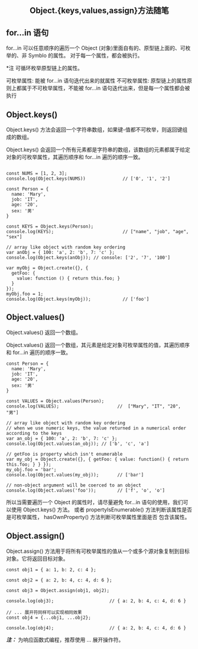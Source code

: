 <h2 align="center">Object.{keys,values,assign}方法随笔</h2>

## for...in 语句

for...in 可以任意顺序的遍历一个 Object (对象)里面自有的、原型链上面的、可枚举的、非 Symblo 的属性。
对于每一个属性，都会被执行。

*注 可循环枚举原型链上的属性。

可枚举属性: 能被 for...in 语句迭代出来的就属性
不可枚举属性: 原型链上的属性原则上都属于不可枚举属性，不能被 for...in 语句迭代出来，但是每一个属性都会被执行

## Object.keys()

Object.keys() 方法会返回一个字符串数组，如果键-值都不可枚举，则返回键组成的数组。

Object.keys() 会返回一个所有元素都是字符串的数组，该数组的元素都属于给定对象的可枚举属性，其遍历顺序和 for...in
遍历的顺序一致。


```

const NUMS = [1, 2, 3];
console.log(Object.keys(NUMS))              // ['0', '1', '2']

const Person = {
  name: 'Mary',
  job: 'IT',
  age: '20',
  sex: '男'
}

const KEYS = Object.keys(Person);
console.log(KEYS);                          // ["name", "job", "age", "sex"]

// array like object with random key ordering
var anObj = { 100: 'a', 2: 'b', 7: 'c' };
console.log(Object.keys(anObj)); // console: ['2', '7', '100']

var myObj = Object.create({}, {
  getFoo: {
    value: function () { return this.foo; }
  } 
});
myObj.foo = 1;
console.log(Object.keys(myObj));            // ['foo']

```

## Object.values()

Object.values() 返回一个数组。

Object.values() 返回一个数组，其元素是给定对象可枚举属性的值，其遍历顺序和 for...in
遍历的顺序一致。


```
const Person = {
  name: 'Mary',
  job: 'IT',
  age: '20',
  sex: '男'
}

const VALUES = Object.values(Person);
console.log(VALUES);                      //  ["Mary", "IT", "20", "男"]

// array like object with random key ordering
// when we use numeric keys, the value returned in a numerical order according to the keys
var an_obj = { 100: 'a', 2: 'b', 7: 'c' };
console.log(Object.values(an_obj)); // ['b', 'c', 'a']

// getFoo is property which isn't enumerable
var my_obj = Object.create({}, { getFoo: { value: function() { return this.foo; } } });
my_obj.foo = 'bar';
console.log(Object.values(my_obj));       // ['bar']

// non-object argument will be coerced to an object
console.log(Object.values('foo'));        // ['f', 'o', 'o']
```


所以当需要遍历一个 Object 的属性时，请尽量避免 for...in 语句的使用，我们可以使用  Object.keys() 方法。
或者 propertyIsEnumerable() 方法判断该属性是否是可枚举属性， hasOwnProperty() 方法判断可枚举属性里面是否
包含该属性。


## Object.assign()

Object.assign() 方法用于将所有可枚举属性的值从一个或多个源对象复制到目标对象。它将返回目标对象。

```
const obj1 = { a: 1, b: 2, c: 4 };

const obj2 = { a: 2, b: 4, c: 4, d: 6 };

const obj3 = Object.assign(obj1, obj2);

console.log(obj3);                     // { a: 2, b: 4, c: 4, d: 6 }

// ... 展开符同样可以实现相同效果
const obj4 = {...obj1, ...obj2};

console.log(obj4);                     // { a: 2, b: 4, c: 4, d: 6 }
```

***注：*** 为响应函数式编程，推荐使用 ... 展开操作符。